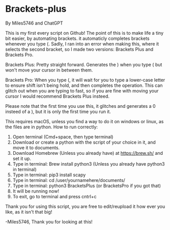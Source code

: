 # Brackets-plus
By Miles5746 and ChatGPT

This is my first every script on Github! The point of this is to make life a tiny bit easier, by automating brackets. it automaticly completes brackets whenever you type (. Sadly, I ran into
an error when making this, where it selects the second bracket, so I made two versions: Brackets Plus and Brackets Pro. 

Brackets Plus: Pretty straight forward. Generates the ) when you type ( but won't move your cursor in between them.

Brackets Pro: When you type (, it will wait for you to type a lower-case letter to ensure shift isn't being hold, and then completes the operation. This can glitch out when you are typing to fast, so if you are fine with moving your cursor I would recommend Brackets Plus insteed.

Please note that the first time you use this, it glitches and generates a 0 insteed of a ), but it is only the first time you run it.

This requires macOS, unless you find a way to do it on windows or linux, as the files are in python.
How to run correctly:
1. Open terminal (Cmd+space, then type terminal)
2. Download or create a python with the script of your choice in it, and move it to documents.
3. Download Homebrew (Unless you already have) at https://brew.sh/ and set it up.
4. Type in terminal: Brew install python3 (Unless you already have python3 in terminal)
5. Type in terminal: pip3 install scapy
6. Type in terminal: cd /user/yournamehere/documents/
7. Type in terminal: python3 BracketsPlus (or BracketsPro if you got that)
8. It will be running now!
9. To exit, go to terminal and press cntrl+c

Thank you for using this script, you are free to edit/reupload it how ever you like, as it isn't that big!

-Miles5746, Thank you for looking at this!
